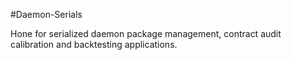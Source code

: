 #Daemon-Serials

Hone for serialized daemon package management, contract audit calibration and backtesting applications. 
